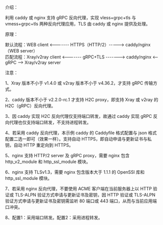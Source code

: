 介绍：

利用 caddy 或 nginx 支持 gRPC 反向代理，实现 vless+grpc+tls 与 vmess+grpc+tls 两种反向代理应用，TLS 由 caddy 或 nginx 提供及处理。

原理：

默认流程：WEB client <------- HTTPS（HTTP/2）-----> caddy/nginx（WEB server）  
匹配流程：Xray/v2ray client <------- gRPC+TLS -------> caddy/nginx <-- gRPC --> Xray/v2ray server

注意：

1、Xray 版本不小于 v1.4.0 或 v2ray 版本不小于 v4.36.2，才支持 gRPC 传输方式。

2、caddy 版本不小于 v2.2.0-rc.1 才支持 H2C proxy，即支持 Xray 或 v2ray 的 H2C（gRPC）反向代理。

3、因 caddy 实现 H2C 反向代理仅支持端口转发，故通过 caddy 实现 gRPC 反向代理也仅支持端口转发，不支持进程转发。

4、若采用 caddy 反向代理，本示例 caddy 的 Caddyfile 格式配置与 json 格式配置二选一即可（效果一样）。支持自动 HTTPS，即自动申请与更新证书与私钥，自动 HTTP 重定向到 HTTPS。

5、nginx 支持 HTTP/2 server 及 gRPC proxy，需要 nginx 包含 http_v2_module 和 http_ssl_module 模块。

6、nginx 支持 TLSv1.3，需要 nginx 包含版本大于 1.1.1 的 OpenSSl 库和 http_ssl_module 模块。

7、若采用 nginx 反向代理，不要使用 ACME 客户端在当前服务器上以 HTTP 验证或 TLS-ALPN 验证方式申请与更新证书及密钥，因 HTTP 验证或 TLS-ALPN 验证方式申请与更新证书及密钥需监听 80 端口或 443 端口，从而与当前应用端口冲突。

8、配置1：采用端口转发。配置2：采用进程转发。
